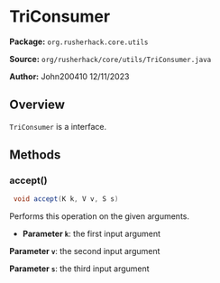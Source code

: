 # TriConsumer

**Package:** `org.rusherhack.core.utils`

**Source:** `org/rusherhack/core/utils/TriConsumer.java`

**Author:** John200410 12/11/2023



## Overview

`TriConsumer` is a interface.

## Methods

### accept()

```java
 void accept(K k, V v, S s)
```

Performs this operation on the given arguments.
* **Parameter `k`**: the first input argument


**Parameter `v`**: the second input argument


**Parameter `s`**: the third input argument



